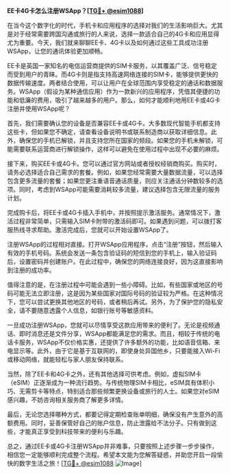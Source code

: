 **EE卡4G卡怎么注册WSApp？[[TG💪+ @esim1088](https://t.me/s/esim1088)]**

在当今这个数字化的时代，手机卡和应用程序的选择对我们的生活影响巨大。尤其是对于经常需要跨国沟通或旅行的人来说，选择一款适合自己的4G卡和应用显得尤为重要。今天，我们就来聊聊EE卡、4G卡以及如何通过这些工具成功注册WSApp，让您的通讯体验更加顺畅。

EE卡是英国一家知名的电信运营商提供的SIM卡服务，以其覆盖广泛、信号稳定而受到用户的青睐。而4G卡则是指支持高速网络连接的SIM卡，能够提供更快的数据传输速度。两者结合使用，可以让用户在全球范围内享受稳定的通话和数据服务。WSApp（假设为某种通信应用）作为一款新兴的应用程序，凭借其便捷的功能和低廉的费用，吸引了越来越多的用户。那么，如何才能顺利地用EE卡或4G卡注册并使用WSApp呢？

首先，我们需要确认您的设备是否兼容EE卡或4G卡。大多数现代智能手机都支持这些卡，但如果您不确定，请查看设备说明书或联系制造商以获取详细信息。此外，确保您的手机已解锁，并且支持您所在国家的频段。如果您的手机未解锁，可能需要联系运营商进行解锁操作，这样可以避免在使用过程中出现不必要的麻烦。

接下来，购买EE卡或4G卡。您可以通过官方网站或者授权经销商购买。购买时，请务必选择适合自己需求的套餐。例如，如果您经常需要大量数据流量，可以选择包含更多流量的套餐；如果您更注重语音通话质量，则应关注通话分钟数较多的选项。同时，考虑到WSApp可能需要消耗较多流量，建议选择包含无限流量的服务计划。

完成购卡后，将EE卡或4G卡插入手机中，并按照提示激活服务。通常情况下，激活过程非常简单，只需输入SIM卡附带的激活码即可。如果遇到问题，可以拨打客服热线寻求帮助。激活完成后，您就可以开始设置WSApp了。

注册WSApp的过程相对直接。打开WSApp应用程序，点击“注册”按钮，然后输入有效的手机号码。系统会发送一条包含验证码的短信到您的手机上，输入验证码后，设置密码并创建账户。在此过程中，确保您的网络连接良好，因为这直接影响到注册的成功率。

值得注意的是，在注册过程中可能会遇到一些小障碍。比如，有些国家或地区的号码可能无法立即注册，这是因为某些国家对国际号码的验证较为严格。在这种情况下，您可以尝试更换其他地区的号码，或者稍后再试。另外，为了保护您的隐私安全，请不要随意透露个人信息，如银行账号等敏感资料。

一旦成功注册WSApp，您就可以尽情享受这款应用带来的便利了。无论是视频通话、即时消息还是文件分享，WSApp都能满足您的需求。而且，相较于传统的电话卡服务，WSApp不仅价格实惠，还提供了许多额外的功能，比如语音信箱、来电显示等。此外，由于它是基于互联网的，即使身处异国他乡，只要能接入Wi-Fi或移动网络，就能轻松与家人朋友保持联系。

当然，除了EE卡和4G卡之外，还有其他选择可供考虑。例如，虚拟SIM卡（eSIM）正逐渐成为一种流行趋势。与传统物理SIM卡相比，eSIM具有体积小巧、无需剪卡等特点，特别适合那些频繁更换设备或旅行的人士。如果您对eSIM感兴趣，不妨咨询相关服务商了解更多详情。

最后，无论您选择哪种方式，都要记得定期检查账单明细，确保没有产生意外的高额费用。同时，妥善保管好自己的账户信息，防止泄露给不法分子。只有做到这些，才能真正享受到科技带来的便利与乐趣。

总之，通过EE卡或4G卡注册WSApp并非难事，只要按照上述步骤一步步操作，相信您一定能够顺利完成整个流程。希望本文能为您解答疑惑，并助您开启一段愉快的数字生活之旅！[[TG💪+ @esim1088](https://t.me/s/esim1088) ![Image](https://i.postimg.cc/4NQfJmqS/Snipaste-2025-05-13-00-14-12.png)]